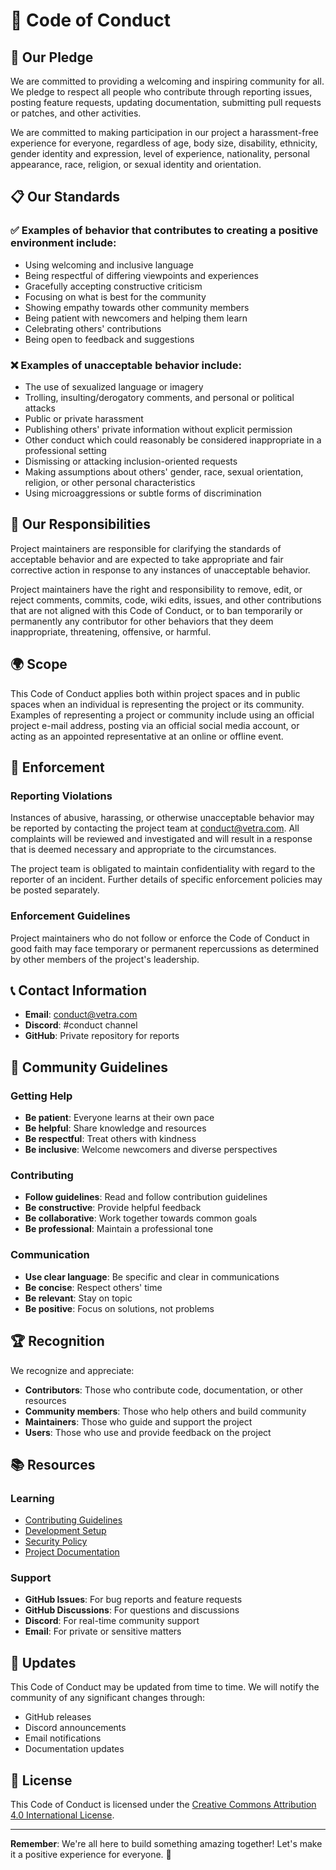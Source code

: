 # 📜 Code of Conduct

## 🤝 Our Pledge

We are committed to providing a welcoming and inspiring community for all. We pledge to respect all people who contribute through reporting issues, posting feature requests, updating documentation, submitting pull requests or patches, and other activities.

We are committed to making participation in our project a harassment-free experience for everyone, regardless of age, body size, disability, ethnicity, gender identity and expression, level of experience, nationality, personal appearance, race, religion, or sexual identity and orientation.

## 📋 Our Standards

### ✅ Examples of behavior that contributes to creating a positive environment include:

- Using welcoming and inclusive language
- Being respectful of differing viewpoints and experiences
- Gracefully accepting constructive criticism
- Focusing on what is best for the community
- Showing empathy towards other community members
- Being patient with newcomers and helping them learn
- Celebrating others' contributions
- Being open to feedback and suggestions

### ❌ Examples of unacceptable behavior include:

- The use of sexualized language or imagery
- Trolling, insulting/derogatory comments, and personal or political attacks
- Public or private harassment
- Publishing others' private information without explicit permission
- Other conduct which could reasonably be considered inappropriate in a professional setting
- Dismissing or attacking inclusion-oriented requests
- Making assumptions about others' gender, race, sexual orientation, religion, or other personal characteristics
- Using microaggressions or subtle forms of discrimination

## 🎯 Our Responsibilities

Project maintainers are responsible for clarifying the standards of acceptable behavior and are expected to take appropriate and fair corrective action in response to any instances of unacceptable behavior.

Project maintainers have the right and responsibility to remove, edit, or reject comments, commits, code, wiki edits, issues, and other contributions that are not aligned with this Code of Conduct, or to ban temporarily or permanently any contributor for other behaviors that they deem inappropriate, threatening, offensive, or harmful.

## 🌍 Scope

This Code of Conduct applies both within project spaces and in public spaces when an individual is representing the project or its community. Examples of representing a project or community include using an official project e-mail address, posting via an official social media account, or acting as an appointed representative at an online or offline event.

## 🚨 Enforcement

### Reporting Violations

Instances of abusive, harassing, or otherwise unacceptable behavior may be reported by contacting the project team at conduct@vetra.com. All complaints will be reviewed and investigated and will result in a response that is deemed necessary and appropriate to the circumstances.

The project team is obligated to maintain confidentiality with regard to the reporter of an incident. Further details of specific enforcement policies may be posted separately.

### Enforcement Guidelines

Project maintainers who do not follow or enforce the Code of Conduct in good faith may face temporary or permanent repercussions as determined by other members of the project's leadership.

## 📞 Contact Information

- **Email**: conduct@vetra.com
- **Discord**: #conduct channel
- **GitHub**: Private repository for reports

## 🤝 Community Guidelines

### Getting Help

- **Be patient**: Everyone learns at their own pace
- **Be helpful**: Share knowledge and resources
- **Be respectful**: Treat others with kindness
- **Be inclusive**: Welcome newcomers and diverse perspectives

### Contributing

- **Follow guidelines**: Read and follow contribution guidelines
- **Be constructive**: Provide helpful feedback
- **Be collaborative**: Work together towards common goals
- **Be professional**: Maintain a professional tone

### Communication

- **Use clear language**: Be specific and clear in communications
- **Be concise**: Respect others' time
- **Be relevant**: Stay on topic
- **Be positive**: Focus on solutions, not problems

## 🏆 Recognition

We recognize and appreciate:

- **Contributors**: Those who contribute code, documentation, or other resources
- **Community members**: Those who help others and build community
- **Maintainers**: Those who guide and support the project
- **Users**: Those who use and provide feedback on the project

## 📚 Resources

### Learning

- [Contributing Guidelines](CONTRIBUTING.md)
- [Development Setup](docs/DEVELOPMENT.md)
- [Security Policy](SECURITY.md)
- [Project Documentation](docs/)

### Support

- **GitHub Issues**: For bug reports and feature requests
- **GitHub Discussions**: For questions and discussions
- **Discord**: For real-time community support
- **Email**: For private or sensitive matters

## 🔄 Updates

This Code of Conduct may be updated from time to time. We will notify the community of any significant changes through:

- GitHub releases
- Discord announcements
- Email notifications
- Documentation updates

## 📜 License

This Code of Conduct is licensed under the [Creative Commons Attribution 4.0 International License](https://creativecommons.org/licenses/by/4.0/).

---

**Remember**: We're all here to build something amazing together! Let's make it a positive experience for everyone. 🚀
